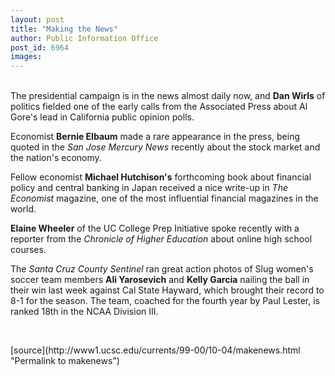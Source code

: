 ```yaml
---
layout: post
title: "Making the News"
author: Public Information Office
post_id: 6964
images:
---
```


<p>
  <font color="#AA0000"><b><br></b></font>The presidential campaign is in the news almost daily now, and <b>Dan Wirls</b> of politics fielded one of the early calls from the Associated Press about Al Gore's lead in California public opinion polls.
</p>
<p>
  Economist <b>Bernie Elbaum</b> made a rare appearance in the press, being quoted in the <i>San Jose Mercury News</i> recently about the stock market and the nation's economy.
</p>
<p>
  Fellow economist <b>Michael Hutchison's</b> forthcoming book about financial policy and central banking in Japan received a nice write-up in <i>The Economist</i> magazine, one of the most influential financial magazines in the world.
</p>
<p>
  <b>Elaine Wheeler</b> of the UC College Prep Initiative spoke recently with a reporter from the <i>Chronicle of Higher Education</i> about online high school courses.
</p>
<p>
  The <i>Santa Cruz County Sentinel</i> ran great action photos of Slug women's soccer team members <b>Ali Yarosevich</b> and <b>Kelly Garcia</b> nailing the ball in their win last week against Cal State Hayward, which brought their record to 8-1 for the season. The team, coached for the fourth year by Paul Lester, is ranked 18th in the NCAA Division III.
</p>
<p>
  <br>

</p>
<p>
  </p>
[source](http://www1.ucsc.edu/currents/99-00/10-04/makenews.html "Permalink to makenews")
